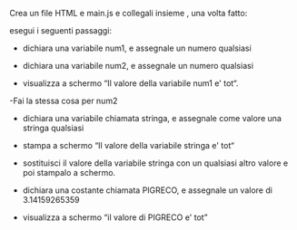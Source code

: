 Crea un file HTML e main.js e collegali insieme , una volta fatto: 



 esegui i seguenti passaggi:



 - dichiara una variabile num1, e assegnale un numero qualsiasi

 - dichiara una variabile num2, e assegnale un numero qualsiasi 



- visualizza a schermo “Il valore della variabile num1 e' tot“.  

-Fai la stessa cosa per num2 





- dichiara una variabile chiamata stringa, e assegnale come valore una stringa qualsiasi 

- stampa a schermo “Il valore della variabile stringa e' tot“ 

- sostituisci il valore della variabile stringa con un qualsiasi altro valore e poi stampalo a schermo. 





- dichiara una costante chiamata PIGRECO, e assegnale un valore di 3.14159265359

 - visualizza a schermo “il valore di PIGRECO e' tot” 

